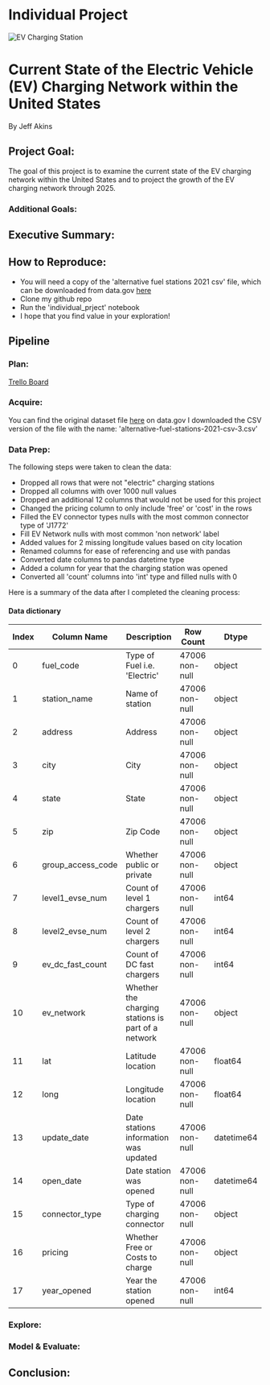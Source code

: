 # Individual Project
![EV Charging Station](https://i.insider.com/6042a8ac44d8e300117b9655?width=1200&format=jpeg)

# Current State of the Electric Vehicle (EV) Charging Network within the United States
By Jeff Akins

## Project Goal: 
The goal of this project is to examine the current state of the EV charging network within the United States and to project the growth of the EV charging network through 2025. 
### Additional Goals:

## Executive Summary:

## How to Reproduce:
- You will need a copy of the 'alternative fuel stations 2021 csv' file, which can be downloaded from data.gov [here](https://catalog.data.gov/dataset/alternative-fueling-station-locations-422f2/resource/341957d8-daf6-4a38-ab1d-8ec1bc21cfb9)
- Clone my github repo
- Run the 'individual_prject' notebook
- I hope that you find value in your exploration!


## Pipeline 

### Plan:
[Trello Board](https://trello.com/b/nCuPtuTu/individual-project-plan)

### Acquire:
You can find the original dataset file [here](https://catalog.data.gov/dataset/alternative-fueling-station-locations-422f2/resource/341957d8-daf6-4a38-ab1d-8ec1bc21cfb9) on data.gov
I downloaded the CSV version of the file with the name: 'alternative-fuel-stations-2021-csv-3.csv'

### Data Prep:
The following steps were taken to clean the data:

- Dropped all rows that were not "electric" charging stations
- Dropped all columns with over 1000 null values
- Dropped an additional 12 columns that would not be used for this project
- Changed the pricing column to only include 'free' or 'cost' in the rows
- Filled the EV connector types nulls with the most common connector type of 'J1772'
- Fill EV Network nulls with most common 'non network' label
- Added values for 2 missing longitude values based on city location
- Renamed columns for ease of referencing and use with pandas
- Converted date columns to pandas datetime type
- Added a column for year that the charging station was opened
- Converted all 'count' columns into 'int' type and filled nulls with 0

Here is a summary of the data after I completed the cleaning process:

#### Data dictionary
|Index | Column Name | Description | Row Count | Dtype|
|---|---|---|---|---|
| 0  | fuel_code         | Type of Fuel i.e. 'Electric'                         | 47006 non-null | object       |
| 1  | station_name      | Name of station                                      | 47006 non-null | object       |
| 2  | address           | Address                                              | 47006 non-null | object       |
| 3  | city              | City                                                 | 47006 non-null | object       |
| 4  | state             | State                                                | 47006 non-null | object       |
| 5  | zip               | Zip Code                                             | 47006 non-null | object       |
| 6  | group_access_code | Whether public or private                            | 47006 non-null | object       |
| 7  | level1_evse_num   | Count of level 1 chargers                            | 47006 non-null | int64        |
| 8  | level2_evse_num   | Count of level 2 chargers                            | 47006 non-null | int64        |
| 9  | ev_dc_fast_count  | Count of DC fast chargers                            | 47006 non-null | int64        |
| 10 | ev_network        | Whether the charging stations is part of a network   | 47006 non-null | object       |
| 11 | lat               | Latitude location                                    | 47006 non-null | float64      |
| 12 | long              | Longitude location                                   | 47006 non-null | float64      |
| 13 | update_date       | Date stations information was updated                | 47006 non-null | datetime64   |
| 14 | open_date         | Date station was opened                              | 47006 non-null | datetime64   |
| 15 | connector_type    | Type of charging connector                           | 47006 non-null | object       |
| 16 | pricing           | Whether Free or Costs to charge                      | 47006 non-null | object       |
| 17 | year_opened       | Year the station opened                              | 47006 non-null | int64        |


### Explore:

### Model & Evaluate:

## Conclusion: